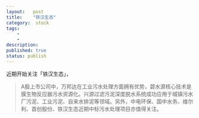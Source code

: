 ```yaml
---
layout:   post
title:    "铁汉生态"
category:  stock
tags:     
    -  
    -   
description: 
published: true
status: publish
---
```

 
近期开始关注「铁汉生态」，
 
> A股上市公司中，万邦达在工业污水处理方面拥有优势，碧水源核心技术是膜生物反应器污水资源化。兴源过滤污泥深度脱水系统成功应用于城镇污水厂污泥、工业污泥、自来水排泥等领域。另外，中电环保、国中水务、维尔利、首创股份、铁汉生态近期中标污水处理项目亦值得关注。
 
